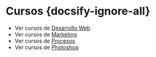 # Cursos {docsify-ignore-all}

- Ver cursos de [Desarrollo Web](https://sidval.github.io/dev.web/)
- Ver cursos de [Marketing](/cursos/marketing/)
- Ver cursos de [Procesos](/cursos/procesos/)
- Ver cursos de [Photoshop](/cursos/photoshop/)
